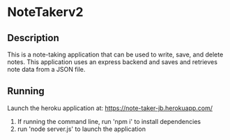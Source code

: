 # NoteTakerv2

## Description

This is a note-taking application that can be used to write, save, and delete notes. This application uses an express backend and saves and retrieves note data from a JSON file.

## Running
Launch the heroku application at: https://note-taker-jb.herokuapp.com/

1. If running the command line, run 'npm i' to install dependencies
2. run 'node server.js' to launch the application